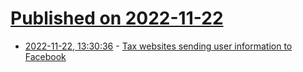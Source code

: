 # [Published on 2022-11-22](index.md)

* [2022-11-22, 13:30:36](https://news.ycombinator.com/item?id=33705532) - [Tax websites sending user information to Facebook](https://www.theverge.com/2022/11/22/23471842/facebook-hr-block-taxact-taxslayer-info-sharing)
